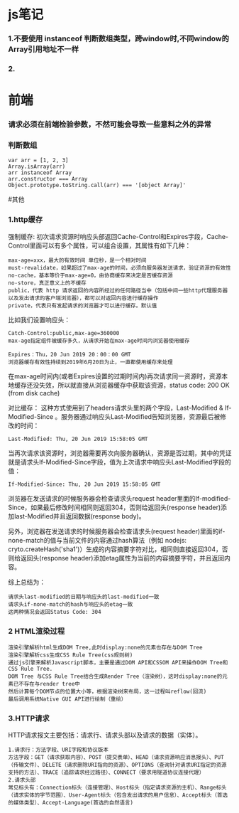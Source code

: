 <!--
 * @Author: hewei
 * @Date: 2020-07-01 17:23:47
 * @LastEditors: hewei
 * @Description: 一些笔记、积累
 -->
# js笔记
### 1.不要使用 instanceof  判断数组类型，跨window时,不同window的Array引用地址不一样
### 2.

# 前端
### 请求必须在前端检验参数，不然可能会导致一些意料之外的异常
### 判断数组

    var arr = [1, 2, 3]
    Array.isArray(arr)
    arr instanceof Array
    arr.constructor === Array
    Object.prototype.toString.call(arr) === '[object Array]'

#其他
### 1.http缓存
强制缓存:
初次请求资源时响应头部返回Cache-Control和Expires字段，Cache-Control里面可以有多个属性，可以组合设置，其属性有如下几种：

    max-age=xxx，最大的有效时间 单位秒，是一个相对时间
    must-revalidate，如果超过了max-age的时间，必须向服务器发送请求，验证资源的有效性
    no-cache，基本等价于max-age=0，由协商缓存来决定是否缓存资源
    no-store，真正意义上的不缓存
    public，代表 http 请求返回的内容所经过的任何路径当中（包括中间一些http代理服务器以及发出请求的客户端浏览器），都可以对返回内容进行缓存操作
    private，代表只有发起请求的浏览器才可以进行缓存。默认值

比如我们设置响应头：

    Catch-Control:public,max-age=360000
    max-age指定组件被缓存多久，从请求开始在max-age时间内浏览器使用缓存

    Expires：Thu，20 Jun 2019 20：00：00 GMT
    浏览器缓存有效性持续到2019年6月20日为止，一直都使用缓存来处理
在max-age时间内(或者Expires设置的过期时间内)再次请求同一资源时，资源本地缓存还没失效，所以就直接从浏览器缓存中获取该资源，status code: 200 OK (from disk cache)

对比缓存：
这种方式使用到了headers请求头里的两个字段，Last-Modified & If-Modified-Since 。服务器通过响应头Last-Modified告知浏览器，资源最后被修改的时间：

    Last-Modified: Thu, 20 Jun 2019 15:58:05 GMT
当再次请求该资源时，浏览器需要再次向服务器确认，资源是否过期，其中的凭证就是请求头If-Modified-Since字段，值为上次请求中响应头Last-Modified字段的值：

    If-Modified-Since: Thu, 20 Jun 2019 15:58:05 GMT
浏览器在发送请求的时候服务器会检查请求头request header里面的If-modified-Since，如果最后修改时间相同则返回304，否则给返回头(response header)添加last-Modified并且返回数据(response body)。

另外，浏览器在发送请求的时候服务器会检查请求头(request header)里面的if-none-match的值与当前文件的内容通过hash算法（例如 nodejs: cryto.createHash('sha1')）生成的内容摘要字符对比，相同则直接返回304，否则给返回头(response header)添加etag属性为当前的内容摘要字符，并且返回内容。

综上总结为：

    请求头last-modified的日期与响应头的last-modified一致
    请求头if-none-match的hash与响应头的etag一致
    这两种情况会返回Status Code: 304

### 2 HTML渲染过程

    渲染引擎解析html生成DOM Tree,此时display:none的元素也存在与DOM Tree
    渲染引擎解析css生成CSS Rule Tree(css规则树)
    通过js引擎来解析Javascript脚本，主要是通过DOM API和CSSOM API来操作DOM Tree和CSS Rule Tree.
    DOM Tree 与CSS Rule Tree结合生成Render Tree（渲染树），这时display:none的元素已不存在与render tree中
    然后计算每个DOM节点的位置大小等，根据渲染树来布局，这一过程叫reflow(回流)
    最后调用系统Native GUI API进行绘制（重绘）

### 3.HTTP请求
HTTP请求报文主要包括：请求行、请求头部以及请求的数据（实体）。

    1.请求行：方法字段、URI字段和协议版本
    方法字段：GET（请求获取内容）、POST（提交表单）、HEAD（请求资源响应消息报头）、PUT（传输文件）、DELETE（请求删除URI指向的资源）、OPTIONS（查询针对请求URI指定的资源支持的方法）、TRACE（追踪请求经过路径）、CONNECT（要求用隧道协议连接代理）
    2.请求头部
    常见标头有：Connection标头（连接管理）、Host标头（指定请求资源的主机）、Range标头（请求实体的字节范围）、User-Agent标头（包含发出请求的用户信息）、Accept标头（首选的媒体类型）、Accept-Language(首选的自然语言)
